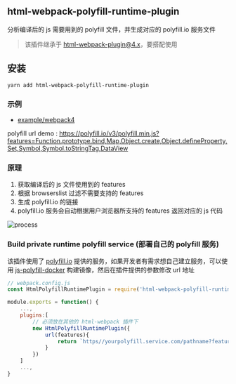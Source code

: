 ## html-webpack-polyfill-runtime-plugin

分析编译后的 js 需要用到的 polyfill 文件，并生成对应的 polyfill.io 服务文件

> 该插件继承于 [html-webpack-plugin@4.x](https://github.com/jantimon/html-webpack-plugin)，要搭配使用

## 安装

```
yarn add html-webpack-polyfill-runtime-plugin
```

### 示例

- [example/webpack4](https://github.com/SzHeJason/html-webpack-polyfill-runtime-plugin/tree/master/examples/webpack4)

polyfill url demo : https://polyfill.io/v3/polyfill.min.js?features=Function.prototype.bind,Map,Object.create,Object.defineProperty,Set,Symbol,Symbol.toStringTag,DataView

### 原理

1. 获取编译后的 js 文件使用到的 features
2. 根据 browserslist 过滤不需要支持的 features
3. 生成 polyfill.io 的链接
4. polyfill.io 服务会自动根据用户浏览器所支持的 features 返回对应的 js 代码

![process](https://user-images.githubusercontent.com/20609396/97774659-c807db80-1b94-11eb-8db6-cad3dc83295e.jpg)

### Build private runtime polyfill service (部署自己的 polyfill 服务)

该插件使用了 [polyfill.io](https://polyfill.io/v3/) 提供的服务，如果开发者有需求想自己建立服务，可以使用 [js-polyfill-docker](https://github.com/3YOURMIND/js-polyfill-docker) 构建镜像，然后在插件提供的参数修改 url 地址

```js
// webpack.config.js
const HtmlPolyfillRuntimePlugin = require('html-webpack-polyfill-runtime-plugin')

module.exports = function() {
	...,
	plugins:[
		// 必须放在其他的 html-webpack 插件下
		new HtmlPolyfillRuntimePlugin({
			url(features){
				return `https//yourpolyfill.service.com/pathname?features=${features.join(,)}`
			}
		})
	]
	...,
}
```
